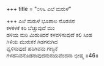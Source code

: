 +++
title = "೦೪೬ ಎಲೆ ಮರುಳೆ"

+++
ಎಲೆ ಮರುಳೆ ಭೂಪಾಲ ನೊರಜಿನ   
ಕಳಕಳಕೆ ಕರಿ ಬೆಚ್ಚುವುದೆ ಮಂ  
ಡಳಿಯ ಮರಿ ಮಿಡುಕಿದರೆ ಕಳವಳಿಸುವುದೆ ಕಲಿ ಸಿಂಹ   
ಗಿಳಿಯ ಮುರುಕಕೆ ಗಿಡಗನುಗಿದ  
ವ್ವಳಿಸುವುದೆ ಹರಿಗಿವನು ಗಣ್ಯನೆ  
ಗಳಹನಿವನೊಡನಾವುದನುನಯವೆಂದನಾ ಭೀಷ್ಮ     ॥46॥